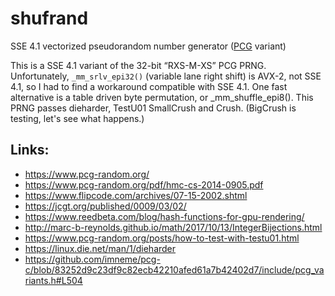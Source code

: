 # shufrand
SSE 4.1 vectorized pseudorandom number generator ([PCG](https://en.wikipedia.org/wiki/Permuted_congruential_generator) variant)

This is a SSE 4.1 variant of the 32-bit “RXS-M-XS” PCG PRNG. Unfortunately,  `_mm_srlv_epi32()` (variable lane right shift) is AVX-2, not SSE 4.1, so I had to find a workaround compatible with SSE 4.1. One fast alternative is a table driven byte permutation, or _mm_shuffle_epi8(). This PRNG passes dieharder, TestU01 SmallCrush and Crush. (BigCrush is testing, let's see what happens.)

## Links:  
- https://www.pcg-random.org/
- https://www.pcg-random.org/pdf/hmc-cs-2014-0905.pdf
- https://www.flipcode.com/archives/07-15-2002.shtml
- https://jcgt.org/published/0009/03/02/
- https://www.reedbeta.com/blog/hash-functions-for-gpu-rendering/
- http://marc-b-reynolds.github.io/math/2017/10/13/IntegerBijections.html
- https://www.pcg-random.org/posts/how-to-test-with-testu01.html
- https://linux.die.net/man/1/dieharder
- https://github.com/imneme/pcg-c/blob/83252d9c23df9c82ecb42210afed61a7b42402d7/include/pcg_variants.h#L504

